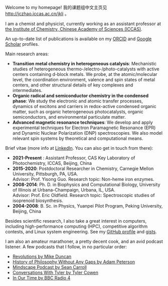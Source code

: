 Welcome to my homepage! 我的课题组中文主页见 http://jczhao.iccas.ac.cn/jkli 。

I am a chemist and physicist, currently working as an assistant professor at [the Institute of Chemistry, Chinese Academy of Sciences (ICCAS)](http://www.iccas.ac.cn). 

An up-to-date list of publications is available on my [ORCID](https://orcid.org/0000-0003-3355-6518) and [Google Scholar](https://scholar.google.com/citations?user=MAgDzgwAAAAJ&view_op=list_works&sortby=pubdate) profiles. 

Main research areas:
 
 - **Transition metal chemistry in heterogeneous catalysis**: Mechanistic studies of heterogeneous thermo-/electro-/photo-catalysts with active centers containing d-block metals. We probe, at the atomic/molecular level, the coordination environment, valence and spin states of metal centers, and other structural details of key complexes and intermediates.
 - **Organic radical and semiconductor chemistry in the condensed phase**: We study the electronic and atomic transfer processes, dynamics of excitons and carriers in redox-active condensed organic matter, such as organic heterogeneous photocatalysts, organic semiconductors, and environmental particulate matter.
 - **Advanced magnetic resonance techniques**: We develop and apply experimental techniques for Electron Paramagnetic Resonance (EPR) and Dynamic Nuclear Polarization (DNP) spectroscopies. We also model relevant spin systems by theoretical and computational means.

Brief vitae (more info at [LinkedIn](https://www.linkedin.com/in/lijikun). You can also get in touch from there):

 - **2021-Present** : Assistant Professor, CAS Key Laboratory of Photochemistry, ICCAS, Beijing, China
 - **2015-2020**: Postdoctoral Researcher in Chemistry, Carnegie Mellon University, Pittsburgh, PA, USA.
<br/> Advisor: Prof. Yisong Guo. Research topic: Non-heme iron enzymes.
 - **2008-2014**: Ph. D. in Biophysics and Computational Biology, University of Illinois at Urbana-Champaign, Urbana, IL, USA.
<br/> Advisor: Prof. Eric Oldfield. Research topic: Spectroscopic studies of isoprenoid biosynthesis.
 - **2004-2008**: B. Sc. in Physics, Yuanpei Pilot Program, Peking University, Beijing, China

Besides scientific research, I also take a great interest in computers, including high-performance computing (HPC), competitive algorithm contests, and Linux system engineering. See my [GitHub profile](https://github.com/lijikun) and [gists](https://gist.github.com/lijikun/).

I am also an amateur marathoner, a pretty decent cook, and an avid podcast listener. A few podcasts that I follow, in no particular order:

- [Revolutions by Mike Duncan](https://www.revolutionspodcast.com)
- [History of Philosophy Without Any Gaps by Adam Peterson](https://historyofphilosophy.net)
- [Mindscape Podcast by Sean Carroll](https://www.preposterousuniverse.com/podcast/)
- [Conversations With Tyler by Tyler Cowen](https://medium.com/conversations-with-tyler)
- [In Our Time by BBC Radio 4](https://www.bbc.co.uk/programmes/b006qykl/episodes/downloads)


